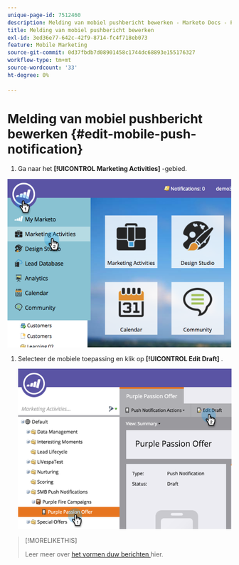 ```yaml
---
unique-page-id: 7512460
description: Melding van mobiel pushbericht bewerken - Marketo Docs - Productdocumentatie
title: Melding van mobiel pushbericht bewerken
exl-id: 3ed36e77-642c-42f9-8714-fc4f718eb073
feature: Mobile Marketing
source-git-commit: 0d37fbdb7d08901458c1744dc68893e155176327
workflow-type: tm+mt
source-wordcount: '33'
ht-degree: 0%

---
```


# Melding van mobiel pushbericht bewerken {#edit-mobile-push-notification}

1. Ga naar het **[!UICONTROL Marketing Activities]** -gebied.

![](assets/image2015-4-22-18-3a44-3a42.png)

1. Selecteer de mobiele toepassing en klik op **[!UICONTROL Edit Draft]** .

   ![](assets/image2015-4-22-18-3a45-3a13.png)

>[!MORELIKETHIS]
>
>Leer meer over [ het vormen duw berichten ](/help/marketo/product-docs/mobile-marketing/push-notifications/configure-mobile-push-notification.md) hier.

